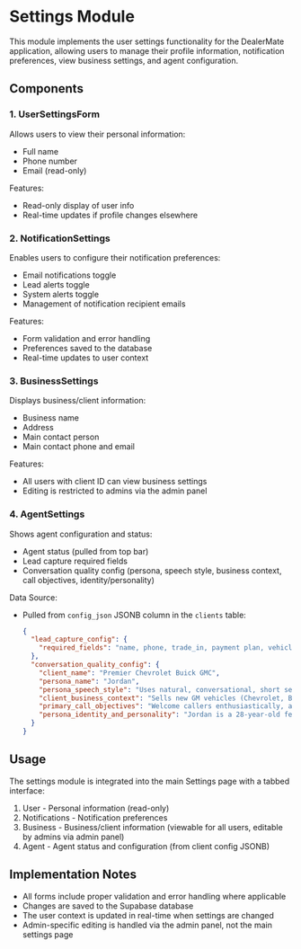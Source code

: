 # Settings Module

This module implements the user settings functionality for the DealerMate application, allowing users to manage their profile information, notification preferences, view business settings, and agent configuration.

## Components

### 1. UserSettingsForm
Allows users to view their personal information:
- Full name
- Phone number
- Email (read-only)

Features:
- Read-only display of user info
- Real-time updates if profile changes elsewhere

### 2. NotificationSettings
Enables users to configure their notification preferences:
- Email notifications toggle
- Lead alerts toggle
- System alerts toggle
- Management of notification recipient emails

Features:
- Form validation and error handling
- Preferences saved to the database
- Real-time updates to user context

### 3. BusinessSettings
Displays business/client information:
- Business name
- Address
- Main contact person
- Main contact phone and email

Features:
- All users with client ID can view business settings
- Editing is restricted to admins via the admin panel

### 4. AgentSettings
Shows agent configuration and status:
- Agent status (pulled from top bar)
- Lead capture required fields
- Conversation quality config (persona, speech style, business context, call objectives, identity/personality)

Data Source:
- Pulled from `config_json` JSONB column in the `clients` table:
  ```json
  {
    "lead_capture_config": {
      "required_fields": "name, phone, trade_in, payment plan, vehicle_details"
    },
    "conversation_quality_config": {
      "client_name": "Premier Chevrolet Buick GMC",
      "persona_name": "Jordan",
      "persona_speech_style": "Uses natural, conversational, short sentences, and asks one question at a time. Favors phrases like ''Yeah, for sure!'', ''Totally!'', and ''Right on!''. Avoids formal language like ''Certainly'' or ''May I inquire''.",
      "client_business_context": "Sells new GM vehicles (Chevrolet, Buick, GMC) and used vehicles of any make. Redirects non-GM new vehicle requests to GM options or used inventory.",
      "primary_call_objectives": "Welcome callers enthusiastically, answer questions about vehicles/services, capture lead information (name, phone, callback timing, trade-in, purchase method), and make callers feel good about calling.",
      "persona_identity_and_personality": "Jordan is a 28-year-old female with a Canadian accent. She is optimistic, warm, approachable, genuinely enthusiastic, patient, and curious about caller needs."
    }
  }
  ```

## Usage

The settings module is integrated into the main Settings page with a tabbed interface:
1. User - Personal information (read-only)
2. Notifications - Notification preferences
3. Business - Business/client information (viewable for all users, editable by admins via admin panel)
4. Agent - Agent status and configuration (from client config JSONB)

## Implementation Notes

- All forms include proper validation and error handling where applicable
- Changes are saved to the Supabase database
- The user context is updated in real-time when settings are changed
- Admin-specific editing is handled via the admin panel, not the main settings page
